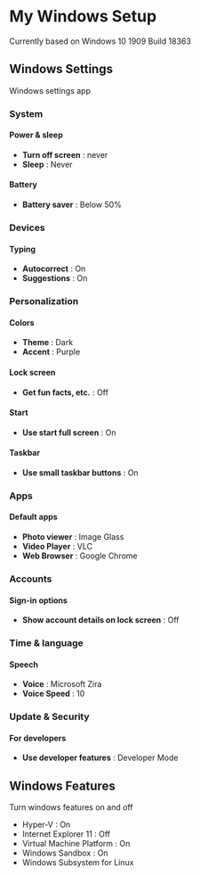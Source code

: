 # My Windows Setup

Currently based on Windows 10 1909 Build 18363

## Windows Settings

Windows settings app

### System

#### Power & sleep

- **Turn off screen** : never
- **Sleep** : Never

#### Battery

- **Battery saver** : Below 50%

### Devices

#### Typing

- **Autocorrect** : On
- **Suggestions** : On

### Personalization

#### Colors

- **Theme** : Dark
- **Accent** : Purple

#### Lock screen

- **Get fun facts, etc.** : Off

#### Start

- **Use start full screen** : On

#### Taskbar

- **Use small taskbar buttons** : On

### Apps

#### Default apps

- **Photo viewer** : Image Glass
- **Video Player** : VLC
- **Web Browser** : Google Chrome

### Accounts

#### Sign-in options

- **Show account details on lock screen** : Off

### Time & language

#### Speech

- **Voice** : Microsoft Zira
- **Voice Speed** : 10

### Update & Security

#### For developers

- **Use developer features** : Developer Mode

## Windows Features

Turn windows features on and off

- Hyper-V : On
- Internet Explorer 11 : Off
- Virtual Machine Platform : On
- Windows Sandbox : On
- Windows Subsystem for Linux
